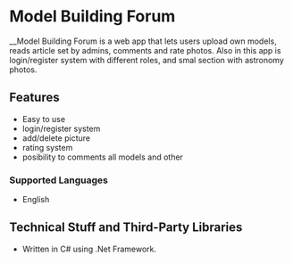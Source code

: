 # Model Building Forum

__Model Building Forum is a web app that lets users upload own models, reads article set by admins, comments and rate photos. Also in this app is login/register system with different roles, and smal section with astronomy photos.

## Features

* Easy to use
* login/register system
* add/delete picture
* rating system
* posibility to comments all models and other

### Supported Languages

* English

## Technical Stuff and Third-Party Libraries

* Written in C# using .Net Framework.
